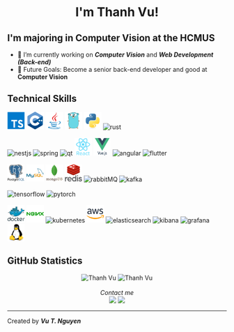 <h1 align="center">
   I'm Thanh Vu!
</h1>

## I'm majoring in Computer Vision at the HCMUS
- 🔭 I’m currently working on ***Computer Vision*** and ***Web Development (Back-end)***
- 🎯 Future Goals: Become a senior back-end developer and good at **Computer Vision**

## Technical Skills
<!-- <div align="center"> -->
   <!-- https://rahuldkjain.github.io/gh-profile-readme-generator/ -->
   <div>
      <img src="https://raw.githubusercontent.com/devicons/devicon/master/icons/typescript/typescript-original.svg" alt="typescript" width="40" height="40" />
      <img src="https://raw.githubusercontent.com/devicons/devicon/master/icons/cplusplus/cplusplus-original.svg" alt="cplusplus" width="40" height="40" />
      <img src="https://raw.githubusercontent.com/devicons/devicon/master/icons/java/java-original.svg" alt="java" width="40" height="40" />
      <img src="https://raw.githubusercontent.com/devicons/devicon/master/icons/go/go-original.svg" alt="go" width="40" height="40" />
      <img src="https://raw.githubusercontent.com/devicons/devicon/master/icons/python/python-original.svg" alt="python" width="40" height="40" />
      <img src="https://raw.githubusercontent.com/ntvu19/ntvu19/1e2152041235991270e9a18517f747ff9b71564b/images/logo/rust-plain.svg" alt="rust" width="40" height="40" />
   </div>
   </br>
   <div>
      <img src="https://raw.githubusercontent.com/ntvu19/ntvu19/1e2152041235991270e9a18517f747ff9b71564b/images/logo/nestjs-plain.svg" alt="nestjs" width="40" height="40" />
      <img src="https://www.vectorlogo.zone/logos/springio/springio-icon.svg" alt="spring" width="40" height="40" />
      <img src="https://upload.wikimedia.org/wikipedia/commons/0/0b/Qt_logo_2016.svg" alt="qt" width="40" height="40" />
      <img src="https://raw.githubusercontent.com/devicons/devicon/master/icons/react/react-original-wordmark.svg" alt="react" width="40" height="40" />
      <img src="https://raw.githubusercontent.com/devicons/devicon/master/icons/vuejs/vuejs-original-wordmark.svg" alt="vuejs" width="40" height="40" />
      <img src="https://angular.io/assets/images/logos/angular/angular.svg" alt="angular" width="40" height="40" />
      <img src="https://www.vectorlogo.zone/logos/flutterio/flutterio-icon.svg" alt="flutter" width="40" height="40" />
   </div>
   </br>
   <div>
      <img src="https://raw.githubusercontent.com/devicons/devicon/master/icons/postgresql/postgresql-original-wordmark.svg" alt="postgresql" width="40" height="40" />
      <img src="https://raw.githubusercontent.com/devicons/devicon/master/icons/mysql/mysql-original-wordmark.svg" alt="mysql" width="40" height="40" />
      <img src="https://raw.githubusercontent.com/devicons/devicon/master/icons/mongodb/mongodb-original-wordmark.svg" alt="mongodb" width="40" height="40" />
      <img src="https://raw.githubusercontent.com/devicons/devicon/master/icons/redis/redis-original-wordmark.svg" alt="redis" width="40" height="40" />
      <img src="https://www.vectorlogo.zone/logos/rabbitmq/rabbitmq-icon.svg" alt="rabbitMQ" width="40" height="40" />
      <img src="https://www.vectorlogo.zone/logos/apache_kafka/apache_kafka-icon.svg" alt="kafka" width="40" height="40" />
   </div>
   </br>
   <div>
      <img src="https://www.vectorlogo.zone/logos/tensorflow/tensorflow-icon.svg" alt="tensorflow" width="40" height="40" />
      <img src="https://www.vectorlogo.zone/logos/pytorch/pytorch-icon.svg" alt="pytorch" width="40" height="40" />
   </div>
   </br>
   <div>
      <img src="https://raw.githubusercontent.com/devicons/devicon/master/icons/docker/docker-original-wordmark.svg" alt="docker" width="40" height="40" />
      <img src="https://raw.githubusercontent.com/devicons/devicon/master/icons/nginx/nginx-original.svg" alt="nginx" width="40" height="40" />
      <img src="https://www.vectorlogo.zone/logos/kubernetes/kubernetes-icon.svg" alt="kubernetes" width="40" height="40" />
      <img src="https://raw.githubusercontent.com/devicons/devicon/master/icons/amazonwebservices/amazonwebservices-original-wordmark.svg" alt="aws" width="40" height="40" />
      <img src="https://www.vectorlogo.zone/logos/elastic/elastic-icon.svg" alt="elasticsearch" width="40" height="40" />
      <img src="https://www.vectorlogo.zone/logos/elasticco_kibana/elasticco_kibana-icon.svg" alt="kibana" width="40" height="40" />
      <img src="https://www.vectorlogo.zone/logos/grafana/grafana-icon.svg" alt="grafana" width="40" height="40" />
      <img src="https://raw.githubusercontent.com/devicons/devicon/master/icons/linux/linux-original.svg" alt="linux" width="40" height="40" />
   </div>
<!-- </div> -->

## GitHub Statistics

<div align="center">
   <img src="https://github-readme-stats-dusky-nine-11.vercel.app/api/top-langs/?username=ntvu19&layout=compact&count_private=true" alt="Thanh Vu">
   <img src="https://github-readme-stats-dusky-nine-11.vercel.app/api?username=ntvu19&count_private=true" alt="Thanh Vu">
   </br>
   </br>
   <i>Contact me</i></br>
   <a href="https://facebook.com/msc.thanhvu" target="_blank"><img src="https://img.shields.io/badge/Facebook-%231877F2.svg?logo=Facebook&logoColor=white"></a>
   <a href="https://linkedin.com/in/nguyenthanhvu" target="_blank"><img src="https://img.shields.io/badge/LinkedIn-%230077B5.svg?logo=linkedin&logoColor=white"></a>
</div>

---
Created by **_Vu T. Nguyen_**
